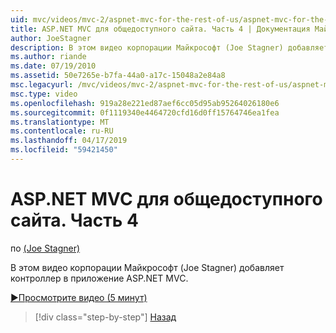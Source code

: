```yaml
---
uid: mvc/videos/mvc-2/aspnet-mvc-for-the-rest-of-us/aspnet-mvc-for-the-rest-of-us-part-4
title: ASP.NET MVC для общедоступного сайта. Часть 4 | Документация Майкрософт
author: JoeStagner
description: В этом видео корпорации Майкрософт (Joe Stagner) добавляет контроллер в приложение ASP.NET MVC.
ms.author: riande
ms.date: 07/19/2010
ms.assetid: 50e7265e-b7fa-44a0-a17c-15048a2e84a8
msc.legacyurl: /mvc/videos/mvc-2/aspnet-mvc-for-the-rest-of-us/aspnet-mvc-for-the-rest-of-us-part-4
msc.type: video
ms.openlocfilehash: 919a28e221ed87aef6cc05d95ab95264026180e6
ms.sourcegitcommit: 0f1119340e4464720cfd16d0ff15764746ea1fea
ms.translationtype: MT
ms.contentlocale: ru-RU
ms.lasthandoff: 04/17/2019
ms.locfileid: "59421450"
---
```

# <a name="aspnet-mvc-for-the-rest-of-us-part-4"></a>ASP.NET MVC для общедоступного сайта. Часть 4

по [(Joe Stagner)](https://github.com/JoeStagner)

В этом видео корпорации Майкрософт (Joe Stagner) добавляет контроллер в приложение ASP.NET MVC.

[&#9654;Просмотрите видео (5 минут)](https://channel9.msdn.com/Blogs/ASP-NET-Site-Videos/aspnet-mvc-for-the-rest-of-us-part-4)

> [!div class="step-by-step"]
> [Назад](aspnet-mvc-for-the-rest-of-us-part-3.md)
